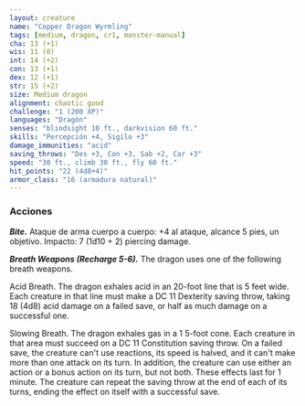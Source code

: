 ```yaml
---
layout: creature
name: "Copper Dragon Wyrmling"
tags: [medium, dragon, cr1, monster-manual]
cha: 13 (+1)
wis: 11 (0)
int: 14 (+2)
con: 13 (+1)
dex: 12 (+1)
str: 15 (+2)
size: Medium dragon
alignment: chaotic good
challenge: "1 (200 XP)"
languages: "Dragón"
senses: "blindsight 10 ft., darkvision 60 ft."
skills: "Percepción +4, Sigilo +3"
damage_immunities: "acid"
saving_throws: "Des +3, Con +3, Sab +2, Car +3"
speed: "30 ft., climb 30 ft., fly 60 ft."
hit_points: "22 (4d8+4)"
armor_class: "16 (armadura natural)"
---
```


### Acciones

***Bite.*** Ataque de arma cuerpo a cuerpo: +4 al ataque, alcance 5 pies, un objetivo. Impacto: 7 (1d10 + 2) piercing damage.

***Breath Weapons (Recharge 5-6).*** The dragon uses one of the following breath weapons.

Acid Breath. The dragon exhales acid in an 20-foot line that is 5 feet wide. Each creature in that line must make a DC 11 Dexterity saving throw, taking 18 (4d8) acid damage on a failed save, or half as much damage on a successful one.

Slowing Breath. The dragon exhales gas in a 1 5-foot cone. Each creature in that area must succeed on a DC 11 Constitution saving throw. On a failed save, the creature can't use reactions, its speed is halved, and it can't make more than one attack on its turn. In addition, the creature can use either an action or a bonus action on its turn, but not both. These effects last for 1 minute. The creature can repeat the saving throw at the end of each of its turns, ending the effect on itself with a successful save.